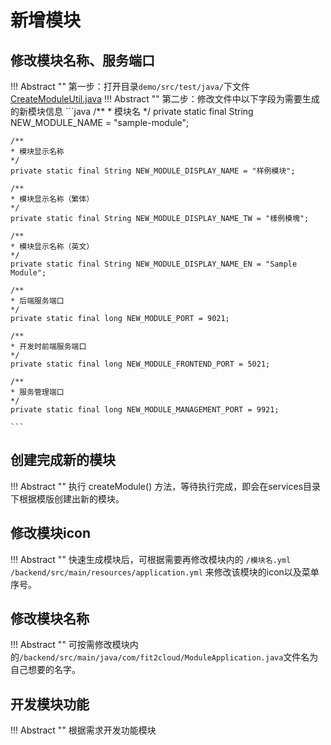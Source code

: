 # 新增模块

## 修改模块名称、服务端口

!!! Abstract ""
    第一步：打开目录`demo/src/test/java/`下文件 [CreateModuleUtil.java](..%2Fdemo%2Fsrc%2Ftest%2Fjava%2FCreateModuleUtil.java)
!!! Abstract ""
    第二步：修改文件中以下字段为需要生成的新模块信息
    ```java
    /**
    * 模块名
    */
    private static final String NEW_MODULE_NAME = "sample-module";

    /**
    * 模块显示名称
    */
    private static final String NEW_MODULE_DISPLAY_NAME = "样例模块";

    /**
    * 模块显示名称（繁体）
    */
    private static final String NEW_MODULE_DISPLAY_NAME_TW = "樣例模塊";

    /**
    * 模块显示名称（英文）
    */
    private static final String NEW_MODULE_DISPLAY_NAME_EN = "Sample Module";

    /**
    * 后端服务端口
    */
    private static final long NEW_MODULE_PORT = 9021;

    /**
    * 开发时前端服务端口
    */
    private static final long NEW_MODULE_FRONTEND_PORT = 5021;

    /**
    * 服务管理端口
    */
    private static final long NEW_MODULE_MANAGEMENT_PORT = 9921;
        
    ```
## 创建完成新的模块

!!! Abstract ""
    执行 createModule() 方法，等待执行完成，即会在services目录下根据模版创建出新的模块。

## 修改模块icon

!!! Abstract ""
    快速生成模块后，可根据需要再修改模块内的 `/模块名.yml` `/backend/src/main/resources/application.yml` 来修改该模块的icon以及菜单序号。

## 修改模块名称

!!! Abstract ""
    可按需修改模块内的`/backend/src/main/java/com/fit2cloud/ModuleApplication.java`文件名为自己想要的名字。

## 开发模块功能

!!! Abstract ""
    根据需求开发功能模块